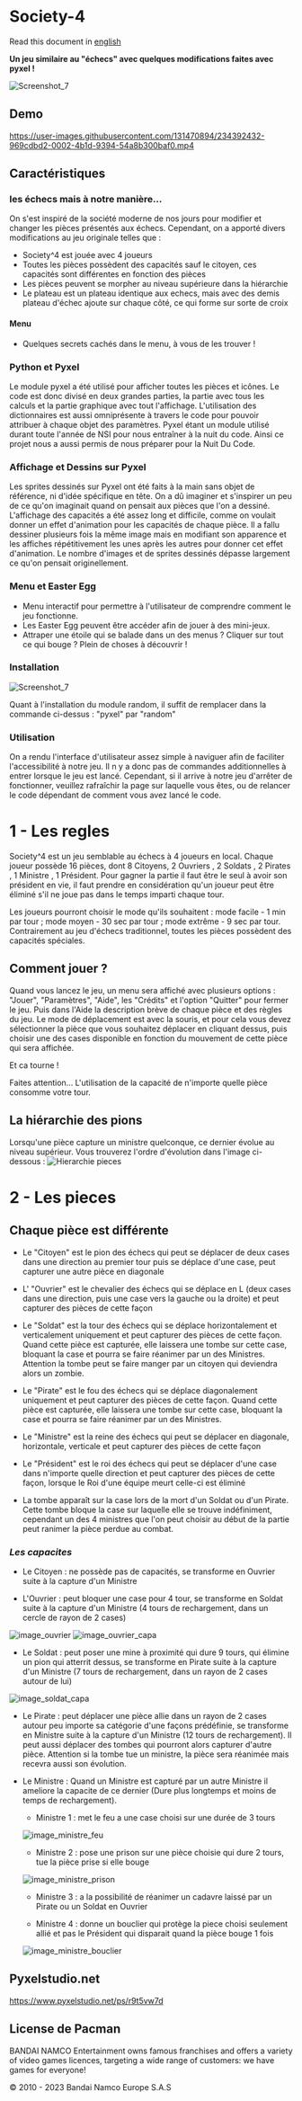 # Society-4

Read this document in [english](README_en.md)

**Un jeu similaire au "échecs" avec quelques modifications faites avec pyxel !**

![Screenshot_7](https://user-images.githubusercontent.com/131471941/234773177-534e65c6-808a-42e8-9e9d-eaa4292bccef.png)

## Demo 

https://user-images.githubusercontent.com/131470894/234392432-969cdbd2-0002-4b1d-9394-54a8b300baf0.mp4



## Caractéristiques


### les échecs mais à notre manière...

On s'est inspiré de la société moderne de nos jours pour modifier et changer les pièces présentés aux échecs.
Cependant, on a apporté divers modifications au jeu originale telles que :
  - Society^4 est jouée avec 4 joueurs 
  - Toutes les pièces possèdent des capacités sauf le citoyen, ces capacités sont différentes en fonction des pièces
  - Les pièces peuvent se morpher au niveau supérieure dans la hiérarchie
  - Le plateau est un plateau identique aux echecs, mais avec des demis plateau d'échec ajoute sur chaque côté, ce qui forme sur sorte de croix
  
  
#### Menu
  - Quelques secrets cachés dans le menu, à vous de les trouver !

### Python et Pyxel

Le module pyxel a été utilisé pour afficher toutes les pièces et icônes. Le code est donc divisé en deux grandes parties, la partie avec tous les calculs et la partie graphique avec tout l'affichage. L'utilisation des dictionnaires est aussi omniprésente à travers le code pour pouvoir attribuer à chaque objet des paramètres. 
Pyxel étant un module utilisé durant toute l'année de NSI pour nous entraîner à la nuit du code. Ainsi ce projet nous a aussi permis de nous préparer pour la Nuit Du Code. 

### Affichage et Dessins sur Pyxel

Les sprites dessinés sur Pyxel ont été faits à la main sans objet de référence, ni d'idée spécifique en tête. On a dû imaginer et s'inspirer un peu de ce qu'on imaginait quand on pensait aux pièces que l'on a dessiné. L'affichage des capacités a été assez long et difficile, comme on voulait donner un effet d'animation pour les capacités de chaque pièce. Il a fallu dessiner plusieurs fois la même image mais en modifiant son apparence et les affiches répétitivement les unes après les autres pour donner cet effet d'animation. Le nombre d'images et de sprites dessinés dépasse largement ce qu'on pensait originellement.

### Menu et Easter Egg

  - Menu interactif pour permettre à l'utilisateur de comprendre comment le jeu fonctionne.
  - Les Easter Egg peuvent être accéder afin de  jouer à des mini-jeux.
  - Attraper une étoile qui se balade dans un des menus ? Cliquer sur tout ce qui bouge ? Plein de choses à découvrir  !


### Installation
![Screenshot_7](https://user-images.githubusercontent.com/131470894/234654262-fad628ea-0ebc-4b06-b267-bbd3fad3b15a.png)



Quant à l'installation du module random, il suffit de remplacer dans la commande ci-dessus : "pyxel" par "random"

### Utilisation 

On a rendu l'interface d'utilisateur assez simple à naviguer afin de faciliter l'accessibilité à notre jeu. Il n y a donc pas de commandes additionnelles à entrer lorsque le jeu est lancé. Cependant, si il arrive à notre jeu d'arrêter de fonctionner, veuillez rafraîchir la page sur laquelle vous êtes, ou de relancer le code dépendant de comment vous avez lancé le code.




# 1 - Les regles

Society^4 est un jeu semblable au échecs à 4 joueurs en local. Chaque joueur possède 16 pièces, dont 8 Citoyens, 2 Ouvriers , 2 Soldats , 2 Pirates , 1 Ministre , 1 Président. Pour gagner la partie il faut être le seul à avoir son président en vie, il faut prendre en considération qu'un joueur peut être éliminé s'il ne joue pas dans le temps imparti chaque tour. 



Les joueurs pourront choisir le mode qu'ils souhaitent : mode facile - 1 min par tour ; mode moyen - 30 sec par tour ; 
mode extrême - 9 sec par tour. Contrairement au jeu d'échecs traditionnel, toutes les pièces possèdent des capacités spéciales.




## Comment jouer ?

Quand vous lancez le jeu, un menu sera affiché avec plusieurs options : "Jouer", "Paramètres", "Aide", les "Crédits" et l'option "Quitter" pour fermer le jeu. Puis dans l'Aide la description brève de chaque pièce et des règles du jeu.  Le mode de déplacement est avec la souris, et pour cela vous devez sélectionner la pièce que vous souhaitez déplacer en cliquant dessus, puis choisir une des cases disponible en fonction du mouvement de cette pièce qui sera affichée. 

Et ca tourne ! 


Faites attention... L'utilisation de la capacité de n'importe quelle pièce consomme votre tour.
## La hiérarchie des pions

Lorsqu'une pièce capture un ministre quelconque, ce dernier évolue au niveau supérieur. Vous trouverez l'ordre d'évolution dans l'image ci-dessous :
![Hierarchie pieces](https://user-images.githubusercontent.com/131470894/233690765-9510fd53-e26f-488a-9058-b12a23243817.png)



# 2 - Les pieces


## Chaque pièce est différente 
  - Le "Citoyen" est le pion des échecs qui peut se déplacer de deux cases dans une direction au premier tour puis se déplace d'une case, peut capturer une autre pièce en diagonale 


  - L' "Ouvrier" est le chevalier des échecs qui se déplace en L (deux cases dans une direction, puis une case vers la gauche ou la droite) et peut capturer des pièces de cette façon 


  - Le "Soldat" est la tour des échecs qui se déplace horizontalement et verticalement uniquement et peut capturer des pièces de cette façon. Quand cette pièce est capturée, elle laissera une tombe sur cette case, bloquant la case et pourra se faire réanimer par un des Ministres. Attention la tombe peut se faire manger par un citoyen qui deviendra alors un zombie.

  - Le "Pirate" est le fou des échecs qui se déplace diagonalement uniquement et peut capturer des pièces de cette façon. Quand cette pièce est capturée, elle laissera une tombe sur cette case, bloquant la case et pourra se faire réanimer par un des Ministres. 


  - Le "Ministre" est la reine des échecs qui peut se déplacer en diagonale, horizontale, verticale et peut capturer des pièces de cette façon 


  - Le "Président" est le roi des échecs qui peut se déplacer d'une case dans n'importe quelle direction et peut capturer des pièces de cette façon, lorsque le Roi d'une équipe meurt celle-ci est éliminé 


  - La tombe apparaît sur la case lors de la mort d'un Soldat ou d'un Pirate. Cette tombe bloque la case sur laquelle elle se trouve indéfiniment, cependant un des 4 ministres que l'on peut choisir au début de la partie peut ranimer la pièce perdue au combat.


### _Les capacites_
  - Le Citoyen : ne possède pas de capacités, se transforme en Ouvrier suite à la capture d'un Ministre


  - L'Ouvrier : peut bloquer une case pour 4 tour, se transforme en Soldat suite à la capture d'un Ministre (4 tours de rechargement, dans un cercle de rayon de 2 cases)



![image_ouvrier](https://user-images.githubusercontent.com/131470894/234656664-091257e7-96d7-45d5-bcf8-1b0dfc23407d.png)
![image_ouvrier_capa](https://user-images.githubusercontent.com/131470894/234656675-fe9c176d-779f-4870-9316-8dc6852a5e88.png)



  - Le Soldat : peut poser une mine à proximité qui dure 9 tours, qui élimine un pion qui atterrit dessus, se transforme en Pirate suite à la capture d'un Ministre (7 tours de rechargement, dans un rayon de 2 cases autour de lui)


![image_soldat_capa](https://user-images.githubusercontent.com/131470894/234657525-1c7a633e-33f8-42eb-8111-054889eac218.png)


  - Le Pirate : peut déplacer une pièce allie dans un rayon de 2 cases autour peu importe sa catégorie d'une façons prédéfinie, se transforme en Ministre suite à la capture d'un Ministre (12 tours de rechargement). Il peut aussi déplacer des tombes qui pourront alors capturer d'autre pièce. Attention si la tombe tue un ministre, la pièce sera réanimée mais recevra aussi son évolution.

  - Le Ministre : Quand un Ministre est capturé par un autre Ministre il ameliore la capacite de ce dernier (Dure plus longtemps et moins de temps de rechargement).
      - Ministre 1 : met le feu a une case choisi sur une durée de 3 tours 
      
    
       ![image_ministre_feu](https://user-images.githubusercontent.com/131470894/234657011-23e013f3-17b7-48f6-8b9c-491e3e359134.png)


      - Ministre 2 : pose une prison sur une pièce choisie qui dure 2 tours, tue la pièce prise si elle bouge


       ![image_ministre_prison](https://user-images.githubusercontent.com/131470894/234657215-620a2b33-8493-4dc7-b2ca-4a793beec197.png)


      - Ministre 3 : a la possibilité de réanimer un cadavre laissé par un Pirate ou un Soldat en Ouvrier 


      - Ministre 4 : donne un bouclier qui protège la piece choisi seulement allié et pas le Président qui disparait quand la pièce bouge 1 fois 


       ![image_ministre_bouclier](https://user-images.githubusercontent.com/131470894/234657200-9d33cd7e-4443-4dfa-b823-e0ba2503a94d.png)

## Pyxelstudio.net
https://www.pyxelstudio.net/ps/r9t5vw7d

## License de Pacman


BANDAI NAMCO Entertainment owns famous franchises and offers a variety of video games licences, targeting a wide range of customers: we have games for everyone!

© 2010 - 2023 Bandai Namco Europe S.A.S


